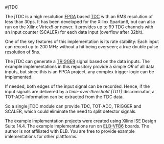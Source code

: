 #jTDC

The jTDC is a high resolution [FPGA](https://en.wikipedia.org/wiki/Field-programmable_gate_array) based [TDC](https://en.wikipedia.org/wiki/Time-to-digital_converter) with an RMS resolution of less than 30ps. It has been developed for the Xilinx Spartan6, but can also run on the Xilinx Virtex5 or newer. It provides up to 99 TDC channels with an input counter (SCALER) for each data input (overflow after 32bit).

One of the key features of this implementation is its rate stability: Each input can record up to 200 MHz without a hit being overseen; a true double pulse resolution of 5ns.

The jTDC can generate a [TRIGGER](https://en.wikipedia.org/wiki/Trigger_(particle_physics)) signal based on the data inputs. The example implementations in this repository provide a simple *OR* of all data inputs, but since this is an FPGA project, any complex trigger logic can be implemented.

If needed, both edges of the input signal can be recorded. Hence, if the input signals are delivered by a *time-over-threshold (TOT)* discriminator, a TOT-ADC information can be extracted from the TDC data.

So a single jTDC module can provide TDC, TOT-ADC, TRIGGER and SCALER, which could eliminate the need to split detector signals.

The example implementation projects were created using Xilinx ISE Design Suite 14.4. The example implementations run on [ELB-VFB6](http://www.elbonn.de/cms/item.php?theme=elb-vme-vfb6&language=en) boards. The author is not affiliated with ELB. You are free to provide example imlementations for other plattforms.
